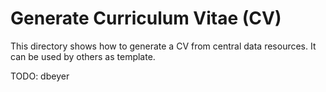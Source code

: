 # Generate Curriculum Vitae (CV)

This directory shows how to generate a CV from central data resources.
It can be used by others as template.

TODO: dbeyer

